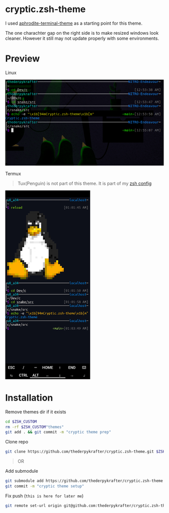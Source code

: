# cryptic.zsh-theme

I used [aphrodite-terminal-theme](https://github.com/win0err/aphrodite-terminal-theme) as a starting point for this theme.

The one charachter gap on the right side is to make resized windows look cleaner. However it still may not update properly with some environments.

# Preview

Linux

<img src="https://github.com/thederpykrafter/cryptic.zsh-theme/blob/main/screenshots/desktop-screenshot.png" alt="" width="600"/>

Termux

> Tux(Penguin) is not part of this theme. It is part of my [zsh config](https://github.com/thederpykrafter/zsh)

<img src="https://github.com/thederpykrafter/cryptic.zsh-theme/blob/main/screenshots/termux-screenshot.jpg" alt="" height="600"/>

# Installation

Remove themes dir if it exists

```zsh
cd $ZSH_CUSTOM
rm -rf $ZSH_CUSTOM"themes"
git add . && git commit -m "cryptic theme prep"
```

Clone repo
```zsh
git clone https://github.com/thederpykrafter/cryptic.zsh-theme.git $ZSH_CUSTOM"themes/"
```
> OR

Add submodule

```zsh
git submodule add https://github.com/thederpykrafter/cryptic.zsh-theme themes
git commit -m "cryptic theme setup"
```

Fix push (`this is here for later me`)

```zsh
git remote set-url origin git@github.com:thederpykrafter/cryptic.zsh-theme
```

